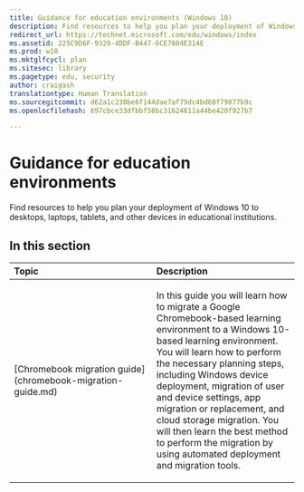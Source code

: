 ```yaml
---
title: Guidance for education environments (Windows 10)
description: Find resources to help you plan your deployment of Windows 10 to desktops, laptops, tablets, and other devices in educational institutions.
redirect_url: https://technet.microsoft.com/edu/windows/index
ms.assetid: 225C9D6F-9329-4DDF-B447-6CE7804E314E
ms.prod: w10
ms.mktglfcycl: plan
ms.sitesec: library
ms.pagetype: edu, security
author: craigash
translationtype: Human Translation
ms.sourcegitcommit: d62a1c230be6f144dae7af79dc4bd68f79877b9c
ms.openlocfilehash: 697cbce33dfbbf58bc31624811a44be420f927b7

---
```


# Guidance for education environments

Find resources to help you plan your deployment of Windows 10 to desktops, laptops, tablets, and other devices in educational institutions.

## In this section

<table>
<colgroup>
<col width="50%" />
<col width="50%" />
</colgroup>
<thead>
<tr class="header">
<th align="left">Topic</th>
<th align="left">Description</th>
</tr>
</thead>
<tbody>
<tr class="odd">
<td align="left"><p>[Chromebook migration guide](chromebook-migration-guide.md)</p></td>
<td align="left"><p>In this guide you will learn how to migrate a Google Chromebook-based learning environment to a Windows 10-based learning environment. You will learn how to perform the necessary planning steps, including Windows device deployment, migration of user and device settings, app migration or replacement, and cloud storage migration. You will then learn the best method to perform the migration by using automated deployment and migration tools.</p></td>
</tr>
</tbody>
</table>
 
 
 



<!--HONumber=Jun16_HO4-->


